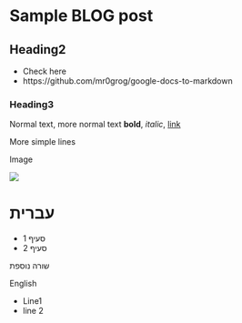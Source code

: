 # Sample BLOG post


## Heading2

- Check here
- https&#x3A;//github.com/mr0grog/google-docs-to-markdown


### Heading3

Normal text, more normal text **bold**, _italic_, [link](http://google.com) 

More simple lines

Image

![](https://lh5.googleusercontent.com/cNU62Y9jiTJwYS0LSr6tUBHEvGoNY5ujhzywLquPhVTVKWx6vEZxsZ2L_qpHnvu_QDEX-Tt2Zc6GUjr0kOyERzTs29Isjs2W0Jo2mhXfh4rDiVXPFZmmCuX3I7-vui8ixcteuUo33mmLTRMmfDyFX48)


# עברית

- סעיף 1
- סעיף 2

שורה נוספת

English

- Line1
- line 2
